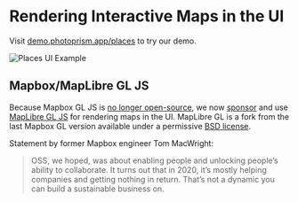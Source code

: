 # Rendering Interactive Maps in the UI

Visit [demo.photoprism.app/places](https://demo.photoprism.app/places) to try our demo.

![Places UI Example](https://dl.photoprism.app/img/ui/desktop-places-chicago-1000px.jpg)

## Mapbox/MapLibre GL JS ##

Because Mapbox GL JS is [no longer open-source](https://wptavern.com/mapbox-gl-js-is-no-longer-open-source),
we now [sponsor](https://github.com/orgs/photoprism/sponsoring) and use [MapLibre GL JS](https://github.com/maplibre/maplibre-gl-js)
for rendering maps in the UI. MapLibre GL is a fork from the last Mapbox GL version available under a permissive
[BSD license](https://github.com/mapbox/mapbox-gl-js/tree/v1.13.2).

Statement by former Mapbox engineer Tom MacWright:

> OSS, we hoped, was about enabling people and unlocking people’s ability to collaborate. It turns out that in 2020, it’s mostly helping companies and getting nothing in return. That’s not a dynamic you can build a sustainable business on.
